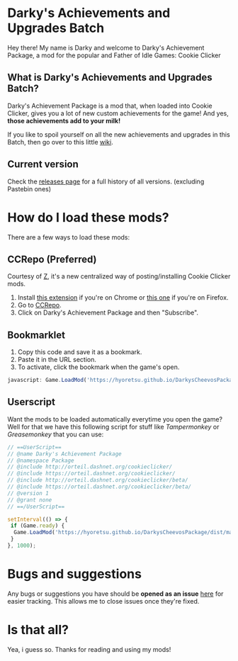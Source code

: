 # Darky's Achievements and Upgrades Batch

Hey there! My name is Darky and welcome to Darky's Achievement Package, a mod for the popular and Father of Idle Games: Cookie Clicker

## What is Darky's Achievements and Upgrades Batch?

Darky's Achievement Package is a mod that, when loaded into Cookie Clicker, gives you a lot of new custom achievements for the game! And yes, **those achievements add to your milk!**

If you like to spoil yourself on all the new achievements and upgrades in this Batch, then go over to this little [wiki](https://github.com/DarkSoul1800/DarkysBatch/wiki).

## Current version

Check the [releases page](https://github.com/hyoretsu/DarkysCheevosPackage/releases) for a full history of all versions. (excluding Pastebin ones)

# How do I load these mods?

There are a few ways to load these mods:

## CCRepo (Preferred)

Courtesy of [Z](https://github.com/TheGLander), it's a new centralized way of posting/installing Cookie Clicker mods.

1. Install [this extension](https://chrome.google.com/webstore/detail/cppkies-mod-manager/bjooleocnlcahbnfieoojeijeddfdnfe) if you're on Chrome or [this one](https://addons.mozilla.org/firefox/addon/cppkies-mod-manager) if you're on Firefox.
2. Go to [CCRepo](https://ccrepo.glander.club/all).
3. Click on Darky's Achievement Package and then "Subscribe".

## Bookmarklet

1. Copy this code and save it as a bookmark.
2. Paste it in the URL section.
3. To activate, click the bookmark when the game's open.

```javascript
javascript: Game.LoadMod('https://hyoretsu.github.io/DarkysCheevosPackage/dist/main.js');
```

## Userscript

Want the mods to be loaded automatically everytime you open the game? Well for that we have this following script for stuff like _Tampermonkey_ or _Greasemonkey_ that you can use:

```javascript
// ==UserScript==
// @name Darky's Achievement Package
// @namespace Package
// @include http://orteil.dashnet.org/cookieclicker/
// @include https://orteil.dashnet.org/cookieclicker/
// @include http://orteil.dashnet.org/cookieclicker/beta/
// @include https://orteil.dashnet.org/cookieclicker/beta/
// @version 1
// @grant none
// ==/UserScript==

setInterval(() => {
 if (Game.ready) {
  Game.LoadMod('https://hyoretsu.github.io/DarkysCheevosPackage/dist/main.js');
 }
}, 1000);
```

# Bugs and suggestions

Any bugs or suggestions you have should be **opened as an issue** [here](https://github.com/hyoretsu/DarkysBatch/issues) for easier tracking. This allows me to close issues once they're fixed.

# Is that all?

Yea, i guess so. Thanks for reading and using my mods!
